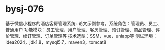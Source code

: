 # bysj-076
基于微信小程序的酒店客房管理系统+论文示例参考。系统角色：管理员、员工、普通用户 功能模块：员工管理、用户管理、客房管理、预订管理、商品管理、评价管理、续订管理、订单管理等 技术选型：SSM，vue，uniapp等 测试环境：idea2024，jdk1.8，mysql5.7，maven3，tomcat8

